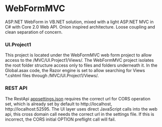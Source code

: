 # WebFormMVC

ASP.NET WebForm in VB.NET solution, mixed with a light ASP.NET MVC in C# with Core 2.0 Web API. 
Onion inspired architecture. Loose coupling and clean separation of concern.

### UI.Project1
This project is located under the WebFormMVC web form project to allow access to the /MVC/UI.Project1/Views/.
The WebFormMVC project isolates the root folder structure access only to files and folders underneath it.
In the Global.asax code, the Razor engine is set to allow searching for Views *.cshtml files through /MVC/UI.Project1/Views/.

### REST API
The RestApi [appsettings.json](https://github.com/hhalim/WebFormMVC/blob/master/RestApi/appsettings.json) requires the correct url for CORS operation set, which is already set by default to http://localhost, http://localhost:52595. The UI layer uses direct JavaScript calls into the web api, this cross domain call needs the correct url in the settings file. If this is incorrect, the CORS initial OPTION preflight call will fail.
